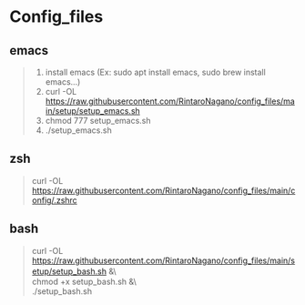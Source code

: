 # Config_files
## emacs
> 1. install emacs (Ex: sudo apt install emacs, sudo brew install emacs...)
> 1. curl -OL https://raw.githubusercontent.com/RintaroNagano/config_files/main/setup/setup_emacs.sh
> 1. chmod 777 setup_emacs.sh
> 1. ./setup_emacs.sh

## zsh
> curl -OL https://raw.githubusercontent.com/RintaroNagano/config_files/main/config/.zshrc

## bash
> curl -OL https://raw.githubusercontent.com/RintaroNagano/config_files/main/setup/setup_bash.sh &\\　\
> chmod +x setup_bash.sh &\\ \
> ./setup_bash.sh


